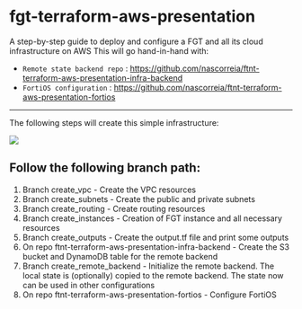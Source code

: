 # fgt-terraform-aws-presentation
A step-by-step guide to deploy and configure a FGT and all its cloud infrastructure on AWS
This will go hand-in-hand with:

- `Remote state backend repo` : https://github.com/nascorreia/ftnt-terraform-aws-presentation-infra-backend
- `FortiOS configuration` : https://github.com/nascorreia/ftnt-terraform-aws-presentation-fortios

----

The following steps will create this simple infrastructure:

![](https://github.com/nascorreia/ftnt-terraform-aws-presentation-infra/blob/main/AWS-Terraform-Presentation.drawio.png)

## Follow the following branch path:

1. Branch create_vpc - Create the VPC resources
2. Branch create_subnets - Create the public and private subnets
3. Branch create_routing - Create routing resources
4. Branch create_instances - Creation of FGT instance and all necessary resources
5. Branch create_outputs - Create the output.tf file and print some outputs
6. On repo ftnt-terraform-aws-presentation-infra-backend - Create the S3 bucket and DynamoDB table for the remote backend
7. Branch create_remote_backend - Initialize the remote backend. The local state is (optionally) copied to the remote backend. The state now can be used in other configurations
8. On repo ftnt-terraform-aws-presentation-fortios - Configure FortiOS 
